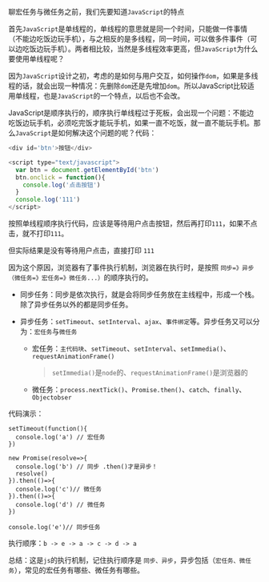 聊宏任务与微任务之前，我们先要知道`JavaScript`的特点

首先`JavaScript`是单线程的，单线程的意思就是同一个时间，只能做一件事情（不能边吃饭边玩手机），与之相反的是多线程，同一时间，可以做多件事件（可以边吃饭边玩手机）。两者相比较，当然是多线程效率更高，但`JavaScript`为什么要使用单线程呢？

因为`JavaScript`设计之初，考虑的是如何与用户交互，如何操作`dom`，如果是多线程的话，就会出现一种情况：先删除`dom`还是先增加`dom`。所以JavaScript比较适用单线程，也是`JavaScript`的一个特点，以后也不会改。

JavaScript是顺序执行的，顺序执行单线程过于死板，会出现一个问题：不能边吃饭边玩手机，必须吃完饭才能玩手机，如果一直不吃饭，就一直不能玩手机。那么`JavaScript`是如何解决这个问题的呢？代码：

```js
<div id='btn'>按钮</div>

<script type="text/javascript">
  var btn = document.getElementById('btn')
  btn.onclick = function(){
    console.log('点击按钮')
  }
  console.log('111')
</script>
```

按照单线程顺序执行代码，应该是等待用户点击按钮，然后再打印`111`，如果不点击，就不打印`111`。

但实际结果是没有等待用户点击，直接打印 `111`

因为这个原因，浏览器有了事件执行机制，浏览器在执行时，是按照 `同步=》异步（微任务=》宏任务=》微任务...）`的顺序执行的。

- 同步任务：同步是依次执行，就是会将同步任务放在主线程中，形成一个栈。除了异步任务以外的都是同步任务。

- 异步任务：`setTimeout`、`setInterval`、`ajax`、`事件绑定`等。异步任务又可以分为：`宏任务`与`微任务`
  - 宏任务：`主代码块`、`setTimeout`、`setInterval`、`setImmedia()`、`requestAnimationFrame()`

    > `setImmedia()`是`node`的、`requestAnimationFrame()`是浏览器的

  - 微任务：`process.nextTick()`、`Promise.then()`、`catch`、`finally`、`Objectobser`

代码演示：

```
setTimeout(function(){
  console.log('a') // 宏任务
})

new Promise(resolve=>{
  console.log('b') // 同步 .then()才是异步！
  resolve()
}).then(()=>{
  console.log('c')// 微任务
}).then(()=>{
  console.log('d') // 微任务
})

console.log('e')// 同步任务
```

执行顺序：`b -> e -> a -> c -> d -> a`

总结：这是`js`的执行机制，记住执行顺序是 `同步、异步`，异步包括（`宏任务、微任务`），常见的宏任务有哪些、微任务有哪些。